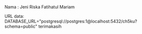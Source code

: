 Nama : Jeni Riska Fatihatul Mariam

URL data:
DATABASE_URL="postgresql://postgres:1@localhost:5432/ch5ku?schema=public"
terimakasih